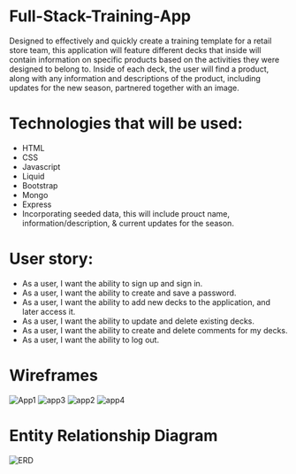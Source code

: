 # Full-Stack-Training-App
Designed to effectively and quickly create a training template for a retail store team, this application will feature different decks that inside will contain information on specific products based on the activities they were designed to belong to. Inside of each deck, the user will find a product, along with any information and descriptions of the product, including updates for the new season, partnered together with an image. 

# Technologies that will be used:
- HTML
- CSS
- Javascript
- Liquid
- Bootstrap
- Mongo
- Express
- Incorporating seeded data, this will include prouct name, information/description, & current updates for the season.

# User story: 
  - As a user, I want the ability to sign up and sign in.
  - As a user, I want the ability to create and save a password. 
  - As a user, I want the ability to add new decks to the application, and later access it. 
  - As a user, I want the ability to update and delete existing decks. 
  - As a user, I want the ability to create and delete comments for my decks.
  - As a user, I want the ability to log out. 
  
  # Wireframes
  
  ![App1](https://user-images.githubusercontent.com/111713666/194781010-d57f54ba-3560-45ed-a4b4-70845b8e22ed.jpg)
  ![app3](https://user-images.githubusercontent.com/111713666/194781026-da25ac08-51ac-49f8-8f86-8bcef996a98b.jpg)
  ![app2](https://user-images.githubusercontent.com/111713666/194781034-a1ca32e8-5bde-4d1c-964b-5afe46dbfbcc.jpg)
  ![app4](https://user-images.githubusercontent.com/111713666/194781042-6c08f0d2-c711-4d4d-b2bc-bec75910fdf2.jpg)


  
  # Entity Relationship Diagram
![ERD](https://user-images.githubusercontent.com/111713666/194800033-beab33c4-afd6-4d78-acde-5fdf6ef454cf.jpg)


